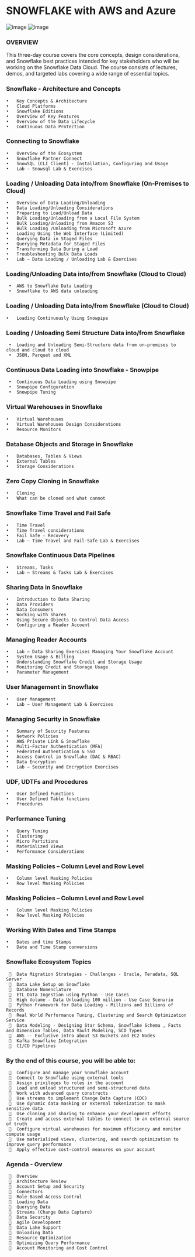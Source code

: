 # SNOWFLAKE with AWS and Azure
![image](https://miro.medium.com/v2/resize:fit:940/1*UtSfVs6LQq4q11ZVzMHzBA.png)
![image](https://github.com/rganesh203/Snowflake/assets/68594076/d082b5ce-6c27-4f7b-9577-f438202fd2b5)


### OVERVIEW

 This three-day course covers the core concepts, design considerations, and Snowflake best practices intended for key stakeholders who will be working on the Snowflake Data Cloud. The course consists of  lectures, demos, and targeted labs covering a wide range of essential topics.

### Snowflake - Architecture and Concepts
    •	Key Concepts & Architecture
    •	Cloud Platforms
    •	Snowflake Editions
    •	Overview of Key Features
    •	Overview of the Data Lifecycle
    •	Continuous Data Protection

### Connecting to Snowflake
    •	Overview of the Ecosystem
    •	Snowflake Partner Connect
    •	SnowSQL (CLI Client) - Installation, Configuring and Usage
    •	Lab – Snowsql Lab & Exercises

### Loading / Unloading Data into/from Snowflake (On-Premises to Cloud)
    •	Overview of Data Loading/Unloading
    •	Data Loading/Unloading Considerations
    •	Preparing to Load/Unload Data
    •	Bulk Loading/Unloading from a Local File System
    •	Bulk Loading/Unloading from Amazon S3
    •	Bulk Loading /Unloading from Microsoft Azure
    •	Loading Using the Web Interface (Limited)
    •	Querying Data in Staged Files
    •	Querying Metadata for Staged Files
    •	Transforming Data During a Load
    •	Troubleshooting Bulk Data Loads
    •	Lab – Data Loading / Unloading Lab & Exercises

### Loading/Unloading Data into/from Snowflake (Cloud to Cloud)
     •	AWS to Snowflake Data Loading
     •	Snowflake to AWS data unloading

### Loading / Unloading Data into/from Snowflake (Cloud to Cloud)
    •	Loading Continuously Using Snowpipe

### Loading / Unloading Semi Structure Data into/from Snowflake
     •	Loading and Unloading Semi-Structure data from on-premises to cloud and cloud to cloud
     •	JSON, Parquet and XML

### Continuous Data Loading into Snowflake - Snowpipe
     •	Continuous Data Loading using Snowpipe
     •	Snowpipe Configuration
     •	Snowpipe Tuning

### Virtual Warehouses in Snowflake
    •	Virtual Warehouses
    •	Virtual Warehouses Design Considerations
    •	Resource Monitors

### Database Objects and Storage in Snowflake
    •	Databases, Tables & Views
    •	External Tables
    •	Storage Considerations

### Zero Copy Cloning in Snowflake
    •	Cloning
    •	What can be cloned and what cannot

### Snowflake Time Travel and Fail Safe
    •	Time Travel
    •	Time Travel considerations
    •	Fail Safe - Recovery
    •	Lab – Time Travel and Fail-Safe Lab & Exercises

### Snowflake Continuous Data Pipelines
    •	Streams, Tasks
    •	Lab – Streams & Tasks Lab & Exercises

### Sharing Data in Snowflake
    •	Introduction to Data Sharing
    •	Data Providers
    •	Data Consumers
    •	Working with Shares
    •	Using Secure Objects to Control Data Access
    •	Configuring a Reader Account
   
### Managing Reader Accounts
    •	Lab – Data Sharing Exercises Managing Your Snowflake Account
    •	System Usage & Billing
    •	Understanding Snowflake Credit and Storage Usage
    •	Monitoring Credit and Storage Usage
    •	Parameter Management

### User Management in Snowflake
    •	User Management
    •	Lab – User Management Lab & Exercises

### Managing Security in Snowflake
    •	Summary of Security Features
    •	Network Policies
    •	AWS Private Link & Snowflake
    •	Multi-Factor Authentication (MFA)
    •	Federated Authentication & SSO
    •	Access Control in Snowflake (DAC & RBAC)
    •	Data Encryption
    •	Lab – Security and Encryption Exercises

### UDF, UDTFs and Procedures
    •	User Defined Functions
    •	User Defined Table functions
    •	Procedures

### Performance Tuning
    •	Query Tuning
    •	Clustering
    •	Micro Partitions
    •	Materialized Views
    •	Performance Considerations

### Masking Policies – Column Level and Row Level
    •	Column level Masking Policies
    •	Row level Masking Policies

### Masking Policies – Column Level and Row Level
    •	Column level Masking Policies
    •	Row level Masking Policies

### Working With Dates and Time Stamps
    •	Dates and time Stamps
    •	Date and Time Stamp conversions

### Snowflake Ecosystem Topics
     	Data Migration Strategies - Challenges - Oracle, Teradata, SQL Server
     	Data Lake Setup on Snowflake
     	Database Nomenclature
     	ETL Data Ingestion using Python - Use Cases
     	High Volume - Data Unloading 100 million - Use Case Scenario
     	Python Framework for Data Loading - Millions and Billions of Records
     	Real World Performance Tuning, Clustering and Search Optimization Service
     	Data Modeling - Designing Star Schema, Snowflake Schema , Facts and Dimension Tables, Data Vault Modeling, SCD Types
     	AWS -- Exclusive intro about S3 Buckets and EC2 Nodes
     	Kafka Snowflake Integration
     	CI/CD Pipelines

### By the end of this course, you will be able to:
     	Configure and manage your Snowflake account
     	Connect to Snowflake using external tools
     	Assign privileges to roles in the account
     	Load and unload structured and semi-structured data
     	Work with advanced query constructs
     	Use streams to implement Change Data Capture (CDC)
     	Use dynamic data masking or external tokenization to mask sensitive data
     	Use cloning and sharing to enhance your development efforts
     	Create and access external tables to connect to an external source of truth
     	Configure virtual warehouses for maximum efficiency and monitor compute usage
     	Use materialized views, clustering, and search optimization to improve query performance
     	Apply effective cost-control measures on your account
 
### Agenda - Overview
     	Overview
     	Architecture Review
     	Account Setup and Security
     	Connectors
     	Role-Based Access Control
     	Loading Data
     	Querying Data
     	Streams (Change Data Capture)
     	Data Security
     	Agile Development
     	Data Lake Support
     	Unloading Data
     	Resource Optimization
     	Optimizing Query Performance
     	Account Monitoring and Cost Control





